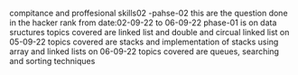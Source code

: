 compitance and proffesional skills02 -pahse-02 this are the question done in the hacker rank from date:02-09-22 to 06-09-22
phase-01 is on data sructures
topics covered are linked list and double and circual linked list
on 05-09-22 topics covered are stacks and implementation of stacks using array and linked lists
on 06-09-22 topics covered are queues, searching and sorting techniques
